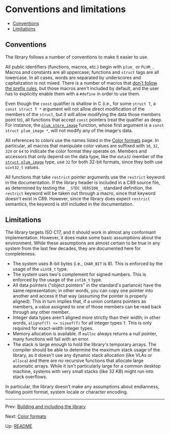 # Conventions and limitations

- [Conventions](#conventions)
- [Limitations](#limitations)

## Conventions

The library follows a number of conventions to make it easier to use.

All public identifiers (functions, macros, etc.) begin with `plum_` or `PLUM_`.
Macros and constants are all uppercase; functions and `struct` tags are all lowercase.
In all cases, words are separated by underscores and capitalization is not mixed.
There is a number of macros that [don't follow the prefix rules][unprefixed], but those macros aren't included by
default, and the user has to explicitly enable them with a `#define` in order to use them.

Even though the `const` qualifier is shallow in C (i.e., for some `struct T`, a `const struct T *` argument will not
allow direct modification of the members of the `struct`, but it _will_ allow modifying the data those members point
to), all functions that accept `const` pointers treat the qualifier as deep.
For instance, the [`plum_store_image`][store] function, whose first argument is a `const struct plum_image *`, will
not modify any of the image's data.

All references to colors use the names listed in the [Color formats][colors] page.
In particular, all macros that manipulate color values are suffixed with `16`, `32`, `32X` or `64` to indicate the
color format they operate on.
Members and accessors that only depend on the data type, like the `data32` member of the [`struct plum_image`][image]
type, use `32` for both 32-bit formats, since they both use `uint32_t` values.

All functions that take `restrict` pointer arguments use the `restrict` keyword in the documentation.
If the library header is included in a C89 source file, as determined by testing the `__STDC_VERSION__` standard
definition, the `restrict` keyword will be taken out through a macro, since that keyword doesn't exist in C89.
However, since the library does expect `restrict` semantics, the keyword is still included in the documentation.

## Limitations

The library targets ISO C17, and it should work in almost any conformant implementation.
However, it does make some basic assumptions about the environment.
While these assumptions are almost certain to be true in any system from the last few decades, they are documented
here for completeness.

- The system uses 8-bit bytes (i.e., `CHAR_BIT` is 8).
  This is enforced by the usage of the `uint8_t` type.
- The system uses two's complement for signed numbers.
  This is enforced by the usage of the `int16_t` type.
- All data pointers ("object pointers" in the standard's parlance) have the same representation; in other words, you
  can copy one pointer into another and access it that way (assuming the pointer is properly aligned).
  This in turn implies that, if a union contains pointers as members, a value assigned to one of those members can be
  read back through any other member.
- Integer data types aren't aligned more strictly than their width; in other words, `alignof(T) <= sizeof(T)` for all
  integer types `T`. This is only required for exact-width integer types.
- Memory allocation is available.
  If `malloc` always returns a null pointer, many functions will fail with an error.
- The stack is large enough to hold the library's temporary arrays.
  The compiler should be able to determine the maximum stack usage of the library, as it doesn't use any dynamic stack
  allocation (like VLAs or `alloca`) and there are no recursive functions that allocate large automatic arrays.
  While it isn't particularly large for a common desktop machine, systems with very small stacks (like 32 KB) might
  run into stack overflows.

In particular, the library doesn't make any assumptions about endianness, floating point format, system locale or
character encoding.

* * *

Prev: [Building and including the library](building.md)

Next: [Color formats](colors.md)

Up: [README](README.md)

[colors]: colors.md
[image]: structs.md#plum_image
[store]: #
[unprefixed]: #
